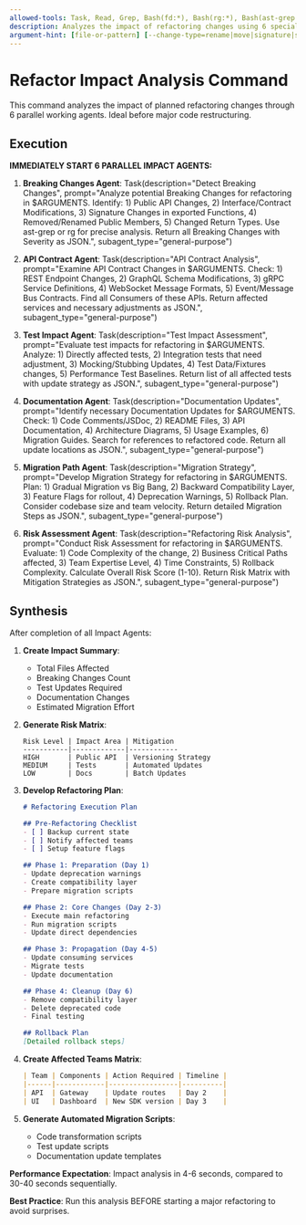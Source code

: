 ```yaml
---
allowed-tools: Task, Read, Grep, Bash(fd:*), Bash(rg:*), Bash(ast-grep:*)
description: Analyzes the impact of refactoring changes using 6 specialized agents
argument-hint: [file-or-pattern] [--change-type=rename|move|signature|structure]
---
```


# Refactor Impact Analysis Command

This command analyzes the impact of planned refactoring changes through 6 parallel working agents. Ideal before major code restructuring.

## Execution

**IMMEDIATELY START 6 PARALLEL IMPACT AGENTS:**

1. **Breaking Changes Agent**: Task(description="Detect Breaking Changes", prompt="Analyze potential Breaking Changes for refactoring in $ARGUMENTS. Identify: 1) Public API Changes, 2) Interface/Contract Modifications, 3) Signature Changes in exported Functions, 4) Removed/Renamed Public Members, 5) Changed Return Types. Use ast-grep or rg for precise analysis. Return all Breaking Changes with Severity as JSON.", subagent_type="general-purpose")

2. **API Contract Agent**: Task(description="API Contract Analysis", prompt="Examine API Contract Changes in $ARGUMENTS. Check: 1) REST Endpoint Changes, 2) GraphQL Schema Modifications, 3) gRPC Service Definitions, 4) WebSocket Message Formats, 5) Event/Message Bus Contracts. Find all Consumers of these APIs. Return affected services and necessary adjustments as JSON.", subagent_type="general-purpose")

3. **Test Impact Agent**: Task(description="Test Impact Assessment", prompt="Evaluate test impacts for refactoring in $ARGUMENTS. Analyze: 1) Directly affected tests, 2) Integration tests that need adjustment, 3) Mocking/Stubbing Updates, 4) Test Data/Fixtures changes, 5) Performance Test Baselines. Return list of all affected tests with update strategy as JSON.", subagent_type="general-purpose")

4. **Documentation Agent**: Task(description="Documentation Updates", prompt="Identify necessary Documentation Updates for $ARGUMENTS. Check: 1) Code Comments/JSDoc, 2) README Files, 3) API Documentation, 4) Architecture Diagrams, 5) Usage Examples, 6) Migration Guides. Search for references to refactored code. Return all update locations as JSON.", subagent_type="general-purpose")

5. **Migration Path Agent**: Task(description="Migration Strategy", prompt="Develop Migration Strategy for refactoring in $ARGUMENTS. Plan: 1) Gradual Migration vs Big Bang, 2) Backward Compatibility Layer, 3) Feature Flags for rollout, 4) Deprecation Warnings, 5) Rollback Plan. Consider codebase size and team velocity. Return detailed Migration Steps as JSON.", subagent_type="general-purpose")

6. **Risk Assessment Agent**: Task(description="Refactoring Risk Analysis", prompt="Conduct Risk Assessment for refactoring in $ARGUMENTS. Evaluate: 1) Code Complexity of the change, 2) Business Critical Paths affected, 3) Team Expertise Level, 4) Time Constraints, 5) Rollback Complexity. Calculate Overall Risk Score (1-10). Return Risk Matrix with Mitigation Strategies as JSON.", subagent_type="general-purpose")

## Synthesis

After completion of all Impact Agents:

1. **Create Impact Summary**:
   - Total Files Affected
   - Breaking Changes Count
   - Test Updates Required
   - Documentation Changes
   - Estimated Migration Effort

2. **Generate Risk Matrix**:
   ```
   Risk Level | Impact Area | Mitigation
   -----------|-------------|------------
   HIGH       | Public API  | Versioning Strategy
   MEDIUM     | Tests       | Automated Updates
   LOW        | Docs        | Batch Updates
   ```

3. **Develop Refactoring Plan**:
   ```markdown
   # Refactoring Execution Plan
   
   ## Pre-Refactoring Checklist
   - [ ] Backup current state
   - [ ] Notify affected teams
   - [ ] Setup feature flags
   
   ## Phase 1: Preparation (Day 1)
   - Update deprecation warnings
   - Create compatibility layer
   - Prepare migration scripts
   
   ## Phase 2: Core Changes (Day 2-3)
   - Execute main refactoring
   - Run migration scripts
   - Update direct dependencies
   
   ## Phase 3: Propagation (Day 4-5)
   - Update consuming services
   - Migrate tests
   - Update documentation
   
   ## Phase 4: Cleanup (Day 6)
   - Remove compatibility layer
   - Delete deprecated code
   - Final testing
   
   ## Rollback Plan
   [Detailed rollback steps]
   ```

4. **Create Affected Teams Matrix**:
   ```markdown
   | Team | Components | Action Required | Timeline |
   |------|------------|-----------------|----------|
   | API  | Gateway    | Update routes   | Day 2    |
   | UI   | Dashboard  | New SDK version | Day 3    |
   ```

5. **Generate Automated Migration Scripts**:
   - Code transformation scripts
   - Test update scripts
   - Documentation update templates

**Performance Expectation**: Impact analysis in 4-6 seconds, compared to 30-40 seconds sequentially.

**Best Practice**: Run this analysis BEFORE starting a major refactoring to avoid surprises.